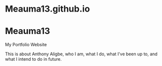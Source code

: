 # Meauma13.github.io
# Meauma13

My Portfolio Website

This is about Anthony Aligbe, who I am, what I do, what I've been up to, and what I intend to do in future.
